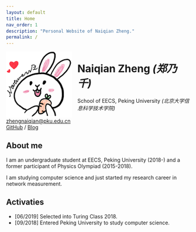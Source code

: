```yaml
---
layout: default
title: Home
nav_order: 1
description: "Personal Website of Naiqian Zheng."
permalink: /
---
```




<td><img class="photo_of_me" src="https://raw.githubusercontent.com/NaturezzZ/NaturezzZ.github.io/master/mypic.png" width="180px" style="border: 0px solid black; float:left; margin-right:15px"></td>

<td><div id="Docinfo">

<h1>Naiqian Zheng <I>(郑乃千)</I></h1>
School of EECS, Peking University
<I>(北京大学信息科学技术学院)</I><br>
<br>
<a href = "mailto:zhengnaiqian@pku.edu.cn" > zhengnaiqian@pku.edu.cn</a> <br>
<a href = "https://github.com/naturezzz"> GitHub</a> / <a href = "http://blog.zhengnq.top"> Blog</a>
<br>
</div></td>

## About me
I am an undergraduate student at EECS, Peking University (2018-) and  a former participant of Physics Olympiad (2015-2018). 

I am studying computer science and just started my research career in network measurement.

## Activaties
- [06/2019] Selected into Turing Class 2018.
- [09/2018] Entered Peking University to study computer science.
